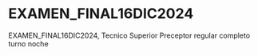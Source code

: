 # EXAMEN_FINAL16DIC2024
EXAMEN_FINAL16DIC2024, Tecnico Superior Preceptor regular completo turno noche
